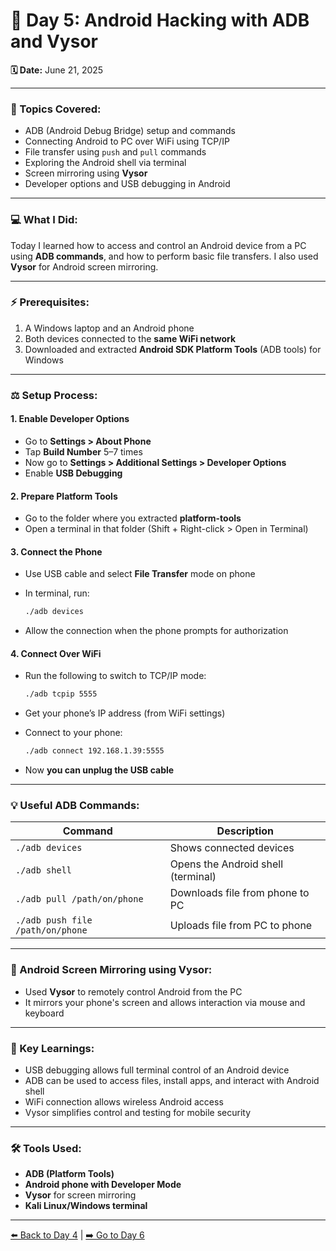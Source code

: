 # 🔖 Day 5: Android Hacking with ADB and Vysor

**🗓️ Date:** June 21, 2025

---

### 🧠 Topics Covered:

* ADB (Android Debug Bridge) setup and commands
* Connecting Android to PC over WiFi using TCP/IP
* File transfer using `push` and `pull` commands
* Exploring the Android shell via terminal
* Screen mirroring using **Vysor**
* Developer options and USB debugging in Android

---

### 💻 What I Did:

Today I learned how to access and control an Android device from a PC using **ADB commands**, and how to perform basic file transfers. I also used **Vysor** for Android screen mirroring.

---

### ⚡ Prerequisites:

1. A Windows laptop and an Android phone
2. Both devices connected to the **same WiFi network**
3. Downloaded and extracted **Android SDK Platform Tools** (ADB tools) for Windows

---

### ⚖️ Setup Process:

#### 1. **Enable Developer Options**

* Go to **Settings > About Phone**
* Tap **Build Number** 5–7 times
* Now go to **Settings > Additional Settings > Developer Options**
* Enable **USB Debugging**

#### 2. **Prepare Platform Tools**

* Go to the folder where you extracted **platform-tools**
* Open a terminal in that folder (Shift + Right-click > Open in Terminal)

#### 3. **Connect the Phone**

* Use USB cable and select **File Transfer** mode on phone
* In terminal, run:

  ```bash
  ./adb devices
  ```
* Allow the connection when the phone prompts for authorization

#### 4. **Connect Over WiFi**

* Run the following to switch to TCP/IP mode:

  ```bash
  ./adb tcpip 5555
  ```
* Get your phone’s IP address (from WiFi settings)
* Connect to your phone:

  ```bash
  ./adb connect 192.168.1.39:5555
  ```
* Now **you can unplug the USB cable**

---

### 💡 Useful ADB Commands:

| Command                          | Description                        |
| -------------------------------- | ---------------------------------- |
| `./adb devices`                  | Shows connected devices            |
| `./adb shell`                    | Opens the Android shell (terminal) |
| `./adb pull /path/on/phone`      | Downloads file from phone to PC    |
| `./adb push file /path/on/phone` | Uploads file from PC to phone      |

---

### 📱 Android Screen Mirroring using Vysor:

* Used **Vysor** to remotely control Android from the PC
* It mirrors your phone's screen and allows interaction via mouse and keyboard

---

### 🧠 Key Learnings:

* USB debugging allows full terminal control of an Android device
* ADB can be used to access files, install apps, and interact with Android shell
* WiFi connection allows wireless Android access
* Vysor simplifies control and testing for mobile security

---

### 🛠️ Tools Used:

* **ADB (Platform Tools)**
* **Android phone with Developer Mode**
* **Vysor** for screen mirroring
* **Kali Linux/Windows terminal**

---

[⬅️ Back to Day 4](Day4.md) | [➡️ Go to Day 6](Day6.md)
